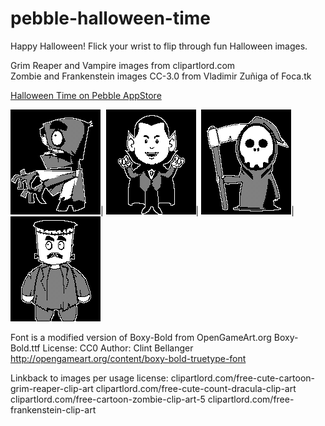 pebble-halloween-time
=================

Happy Halloween!
Flick your wrist to flip through fun Halloween images.

Grim Reaper and Vampire images from clipartlord.com  
Zombie and Frankenstein images CC-3.0 from Vladimir Zuñiga of Foca.tk  

[Halloween Time on Pebble AppStore](https://apps.getpebble.com/applications/545059ca1c9d3823c0000010)

![zombie](https://github.com/mhungerford/pebble-halloween_time/raw/master/resources/images/zombie.png)|
![vampire](https://github.com/mhungerford/pebble-halloween_time/raw/master/resources/images/dracula.png)|
![reaper](https://github.com/mhungerford/pebble-halloween_time/raw/master/resources/images/reaper.png)|
![frankenstein](https://github.com/mhungerford/pebble-halloween_time/raw/master/resources/images/frankenstein.png)

Font is a modified version of Boxy-Bold from OpenGameArt.org
Boxy-Bold.ttf
License: CC0
Author: Clint Bellanger
http://opengameart.org/content/boxy-bold-truetype-font

Linkback to images per usage license:
clipartlord.com/free-cute-cartoon-grim-reaper-clip-art
clipartlord.com/free-cute-count-dracula-clip-art
clipartlord.com/free-cartoon-zombie-clip-art-5
clipartlord.com/free-frankenstein-clip-art

